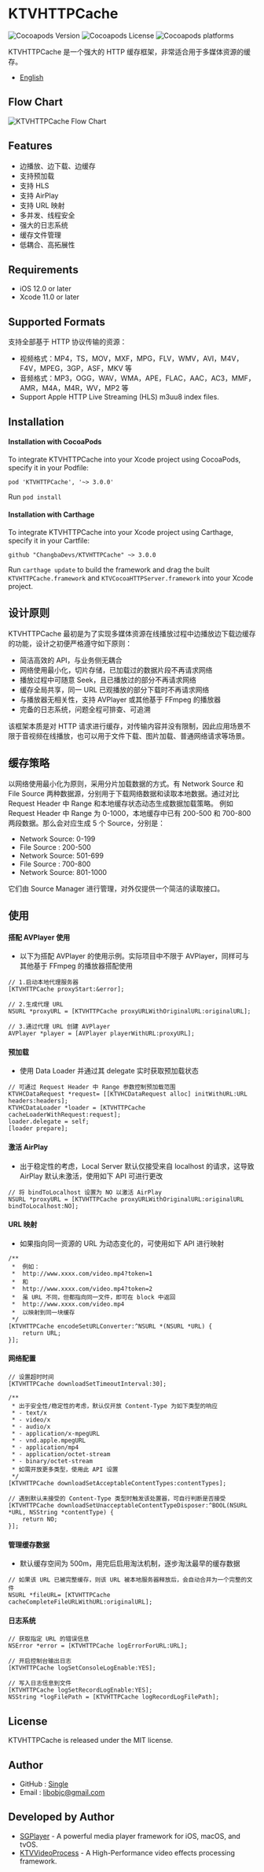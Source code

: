 # KTVHTTPCache

![Cocoapods Version](https://img.shields.io/cocoapods/v/KTVHTTPCache) ![Cocoapods License](https://img.shields.io/cocoapods/l/KTVHTTPCache?color=red) ![Cocoapods platforms](https://img.shields.io/cocoapods/p/KTVHTTPCache?color=green)

KTVHTTPCache 是一个强大的 HTTP 缓存框架，非常适合用于多媒体资源的缓存。

- [English](https://github.com/ChangbaDevs/KTVHTTPCache/blob/master/README.md)


## Flow Chart

![KTVHTTPCache Flow Chart](http://libobjc-libs.oss-cn-beijing.aliyuncs.com/Resource/KTVHTTPCache-flow-chart-thin.jpeg)


## Features

- 边播放、边下载、边缓存
- 支持预加载
- 支持 HLS
- 支持 AirPlay
- 支持 URL 映射
- 多并发、线程安全
- 强大的日志系统
- 缓存文件管理
- 低耦合、高拓展性


## Requirements

- iOS 12.0 or later
- Xcode 11.0 or later


## Supported Formats

支持全部基于 HTTP 协议传输的资源：

- 视频格式：MP4，TS，MOV，MXF，MPG，FLV，WMV，AVI，M4V，F4V，MPEG，3GP，ASF，MKV 等
- 音频格式：MP3，OGG，WAV，WMA，APE，FLAC，AAC，AC3，MMF，AMR，M4A，M4R，WV，MP2 等
- Support Apple HTTP Live Streaming (HLS) m3uu8 index files.


## Installation

#### Installation with CocoaPods

To integrate KTVHTTPCache into your Xcode project using CocoaPods, specify it in your Podfile:

```objc
pod 'KTVHTTPCache', '~> 3.0.0'
```

Run `pod install`

#### Installation with Carthage

To integrate KTVHTTPCache into your Xcode project using Carthage, specify it in your Cartfile:

```objc
github "ChangbaDevs/KTVHTTPCache" ~> 3.0.0
```

Run `carthage update` to build the framework and drag the built `KTVHTTPCache.framework` and `KTVCocoaHTTPServer.framework` into your Xcode project.


## 设计原则

KTVHTTPCache 最初是为了实现多媒体资源在线播放过程中边播放边下载边缓存的功能，设计之初便严格遵守如下原则：

- 简洁高效的 API，与业务侧无耦合
- 网络使用最小化，切片存储，已加载过的数据片段不再请求网络
- 播放过程中可随意 Seek，且已播放过的部分不再请求网络
- 缓存全局共享，同一 URL 已观播放的部分下载时不再请求网络
- 与播放器无相关性，支持 AVPlayer 或其他基于 FFmpeg 的播放器
- 完备的日志系统，问题全程可排查、可追溯

该框架本质是对 HTTP 请求进行缓存，对传输内容并没有限制，因此应用场景不限于音视频在线播放，也可以用于文件下载、图片加载、普通网络请求等场景。

## 缓存策略

以网络使用最小化为原则，采用分片加载数据的方式。有 Network Source 和 File Source 两种数据源，分别用于下载网络数据和读取本地数据。通过对比 Request Header 中 Range 和本地缓存状态动态生成数据加载策略。
例如 Request Header 中 Range 为 0-1000，本地缓存中已有 200-500 和 700-800 两段数据。那么会对应生成 5 个 Source，分别是：

- Network Source: 0-199
- File Source   : 200-500
- Network Source: 501-699
- File Source   : 700-800
- Network Source: 801-1000

它们由 Source Manager 进行管理，对外仅提供一个简洁的读取接口。


## 使用

#### 搭配 AVPlayer 使用

- 以下为搭配 AVPlayer 的使用示例。实际项目中不限于 AVPlayer，同样可与其他基于 FFmpeg 的播放器搭配使用

```objc
// 1.启动本地代理服务器
[KTVHTTPCache proxyStart:&error];

// 2.生成代理 URL
NSURL *proxyURL = [KTVHTTPCache proxyURLWithOriginalURL:originalURL];

// 3.通过代理 URL 创建 AVPlayer
AVPlayer *player = [AVPlayer playerWithURL:proxyURL];
```

#### 预加载

- 使用 Data Loader 并通过其 delegate 实时获取预加载状态

```objc
// 可通过 Request Header 中 Range 参数控制预加载范围
KTVHCDataRequest *request= [[KTVHCDataRequest alloc] initWithURL:URL headers:headers];
KTVHCDataLoader *loader = [KTVHTTPCache cacheLoaderWithRequest:request];
loader.delegate = self;
[loader prepare];
```

#### 激活 AirPlay

- 出于稳定性的考虑，Local Server 默认仅接受来自 localhost 的请求，这导致 AirPlay 默认未激活，使用如下 API 可进行更改

```objc
// 将 bindToLocalhost 设置为 NO 以激活 AirPlay
NSURL *proxyURL = [KTVHTTPCache proxyURLWithOriginalURL:originalURL bindToLocalhost:NO];
```

#### URL 映射

- 如果指向同一资源的 URL 为动态变化的，可使用如下 API 进行映射

```objc
/**
 *  例如：
 *  http://www.xxxx.com/video.mp4?token=1 
 *  和
 *  http://www.xxxx.com/video.mp4?token=2 
 *  虽 URL 不同，但都指向同一文件，即可在 block 中返回
 *  http://www.xxxx.com/video.mp4
 *  以映射到同一块缓存
 */ 
[KTVHTTPCache encodeSetURLConverter:^NSURL *(NSURL *URL) {
    return URL;
}];
```

#### 网络配置

```objc
// 设置超时时间
[KTVHTTPCache downloadSetTimeoutInterval:30];

/**
 * 出于安全性/稳定性的考虑，默认仅开放 Content-Type 为如下类型的响应
 * - text/x
 * - video/x
 * - audio/x
 * - application/x-mpegURL
 * - vnd.apple.mpegURL
 * - application/mp4
 * - application/octet-stream
 * - binary/octet-stream
 * 如需开放更多类型，使用此 API 设置
 */
[KTVHTTPCache downloadSetAcceptableContentTypes:contentTypes];

// 遇到默认未接受的 Content-Type 类型时触发该处置器，可自行判断是否接受
[KTVHTTPCache downloadSetUnacceptableContentTypeDisposer:^BOOL(NSURL *URL, NSString *contentType) {
    return NO;
}];
```

#### 管理缓存数据

- 默认缓存空间为 500m，用完后启用淘汰机制，逐步淘汰最早的缓存数据

```objc
// 如果该 URL 已被完整缓存，则该 URL 被本地服务器释放后，会自动合并为一个完整的文件
NSURL *fileURL= [KTVHTTPCache cacheCompleteFileURLWithURL:originalURL];
```

#### 日志系统

```objc
// 获取指定 URL 的错误信息
NSError *error = [KTVHTTPCache logErrorForURL:URL];

// 开启控制台输出日志
[KTVHTTPCache logSetConsoleLogEnable:YES];

// 写入日志信息到文件
[KTVHTTPCache logSetRecordLogEnable:YES];
NSString *logFilePath = [KTVHTTPCache logRecordLogFilePath];
```


## License

KTVHTTPCache is released under the MIT license.


## Author

- GitHub : [Single](https://github.com/libobjc)
- Email : libobjc@gmail.com


## Developed by Author

- [SGPlayer](https://github.com/libobjc/SGPlayer) - A powerful media player framework for iOS, macOS, and tvOS.
- [KTVVideoProcess](https://github.com/ChangbaDevs/KTVVideoProcess) - A High-Performance video effects processing framework.

